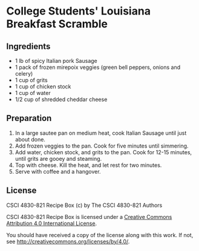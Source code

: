 # College Students' Louisiana Breakfast Scramble

## Ingredients

*   1 lb of spicy Italian pork Sausage
*   1 pack of frozen mirepoix veggies (green bell peppers, onions and celery)
*   1 cup of grits
*   1 cup of chicken stock
*   1 cup of water
*   1/2 cup of shredded cheddar cheese

## Preparation

1.  In a large sautee pan on medium heat, cook Italian Sausage until just about
    done.
2.  Add frozen veggies to the pan. Cook for five minutes until simmering.
3.  Add water, chicken stock, and grits to the pan. Cook for 12-15 minutes,
    until grits are gooey and steaming.
4.  Top with cheese. Kill the heat, and let rest for two minutes.
5.  Serve with coffee and a hangover.

## License

CSCI 4830-821 Recipe Box (c) by The CSCI 4830-821 Authors

CSCI 4830-821 Recipe Box is licensed under a [Creative Commons Attribution 4.0
International License](http://creativecommons.org/licenses/by/4.0/).

You should have received a copy of the license along with this
work.  If not, see <http://creativecommons.org/licenses/by/4.0/>.
